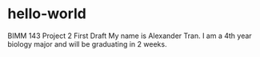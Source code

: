 # hello-world
BIMM 143 Project 2 First Draft
My name is Alexander Tran. I am a 4th year biology major and will be graduating in 2 weeks. 
